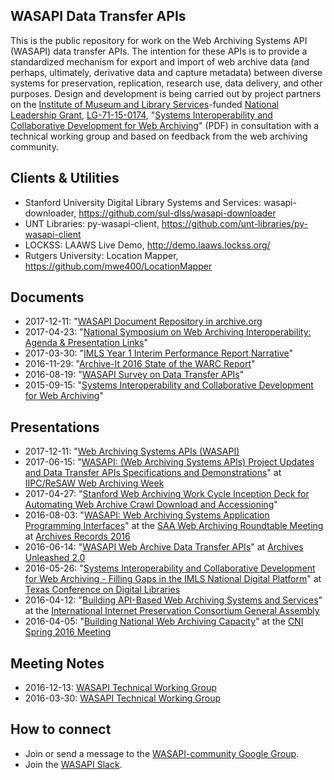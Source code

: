 ## WASAPI Data Transfer APIs

This is the public repository for work on the Web Archiving Systems API (WASAPI) data transfer APIs. The intention for these APIs is to provide a standardized mechanism for export and import of web archive data (and perhaps, ultimately, derivative data and capture metadata) between diverse systems for preservation, replication, research use, data delivery, and other purposes. Design and development is being carried out by project partners on the [Institute of Museum and Library Services](https://www.imls.gov/)-funded [National Leadership Grant](https://www.imls.gov/grants/available/national-leadership-grants-libraries), [LG-71-15-0174](https://www.imls.gov/grants/awarded/lg-71-15-0174-15), "[Systems Interoperability and Collaborative Development for Web Archiving](https://www.imls.gov/sites/default/files/proposal_narritive_lg-71-15-0174_internet_archive.pdf)" (PDF) in consultation with a technical working group and based on feedback from the web archiving community.

## Clients & Utilities
* Stanford University Digital Library Systems and Services: wasapi-downloader, https://github.com/sul-dlss/wasapi-downloader
* UNT Libraries: py-wasapi-client, https://github.com/unt-libraries/py-wasapi-client
* LOCKSS: LAAWS Live Demo, http://demo.laaws.lockss.org/
* Rutgers University: Location Mapper, https://github.com/mwe400/LocationMapper

## Documents
* 2017-12-11: "[WASAPI Document Repository in archive.org](https://archive.org/details/wasapi)
* 2017-04-23: "[National Symposium on Web Archiving Interoperability: Agenda & Presentation Links](https://docs.google.com/document/d/1PM8u5nxAKUFb4oh1JTDARfl9hat7gOxgU1t2mGvn8Fg/edit#heading=h.n0bnn4za99v2)"
* 2017-03-30: "[IMLS Year 1 Interim Performance Report Narrative](https://archive.org/details/WASAPIYearOneReport)"
* 2016-11-29: "[Archive-It 2016 State of the WARC Report](https://archive-it.org/blog/post/2016-state-of-the-warc-our-second-annual-digital-preservation-survey-results/)"
* 2016-08-19: "[WASAPI Survey on Data Transfer APIs](https://drive.google.com/file/d/0B7toWei7Sy_SOUJlZFhySHZYTWM/view?usp=sharing)"
* 2015-09-15: "[Systems Interoperability and Collaborative Development for Web Archiving](https://www.imls.gov/grants/awarded/lg-71-15-0174-15)"

## Presentations
* 2017-12-11: "[Web Archiving Systems APIs (WASAPI)](https://docs.google.com/presentation/d/1lAjeNmnnJb_lLYofqR-ZlqcqxKZ_ithQ57vCPWdPFt4/edit?usp=sharing)
* 2017-06-15: "[WASAPI:  (Web Archiving Systems APIs) Project Updates and Data Transfer APIs Specifications and Demonstrations](https://docs.google.com/presentation/d/1nbfKd80V613-S7AH9CvbMZVp9SyLWW7ByMwMsBflM5s/edit?usp=sharing)" at [IIPC/ReSAW Web Archiving Week](http://netpreserve.org/wac2017/)
* 2017-04-27: "[Stanford Web Archiving Work Cycle Inception Deck for Automating Web Archive Crawl Download and Accessioning](https://drive.google.com/file/d/0B7toWei7Sy_SU2VvWWNVUmRRQkk/view?usp=sharing)"
* 2016-08-03: "[WASAPI: Web Archiving Systems Application Programming Interfaces](https://docs.google.com/presentation/d/1XajUcvETUTL_mSsr0vCno-fzSB15MsRsRmP_pikvGO8/edit?usp=sharing)" at the [SAA Web Archiving Roundtable Meeting](https://archives2016.sched.org/event/6niM/web-archiving) at [Archives Records 2016](http://www2.archivists.org/am2016)
* 2016-06-14: "[WASAPI Web Archive Data Transfer APIs](http://www.slideshare.net/nullhandle/wasapi-web-archive-data-transfer-apis)" at [Archives Unleashed 2.0](http://archivesunleashed.com/)
* 2016-05-26: "[Systems Interoperability and Collaborative Development for Web Archiving - Filling Gaps in the IMLS National Digital Platform](http://digital.library.unt.edu/ark:/67531/metadc848591/)" at [Texas Conference on Digital Libraries](https://conferences.tdl.org/tcdl/index.php/TCDL/TCDL2016)
* 2016-04-12: "[Building API-Based Web Archiving Systems and Services](https://docs.google.com/presentation/d/1IJ9IcLG2cO118oNX0Z5rakiDVySuB9TBWwnVvHTEOAg/edit?usp=sharing)" at the [International Internet Preservation Consortium General Assembly](http://www.netpreserve.org/general-assembly/2016/overview)
* 2016-04-05: "[Building National Web Archiving Capacity](https://drive.google.com/file/d/0BwW5mtdXJ3huLUowUnRZb0E0Z0E/view?usp=sharing)" at the [CNI Spring 2016 Meeting](https://www.cni.org/events/membership-meetings/past-meetings/spring-2016)

## Meeting Notes
* 2016-12-13: [WASAPI Technical Working Group](https://docs.google.com/document/d/1q7m6pgINRAUOFGg3SMhCVD_IstAvYbF8cIJ5puO2HP8/edit)
* 2016-03-30: [WASAPI Technical Working Group](https://docs.google.com/document/d/1kDbk3J_DVpqj2rBFQmQIoijYjwgWQKgY-19H6rckGkk/edit?ts=57c36d5a)

## How to connect
* Join or send a message to the [WASAPI-community Google Group](https://groups.google.com/forum/#!forum/wasapi-community).
* Join the [WASAPI Slack](https://docs.google.com/forms/d/e/1FAIpQLScsdTqssLrM9FinmpP8Mow2Hl8zJnfJZfjWxaeXddlvu2VjBw/viewform).
